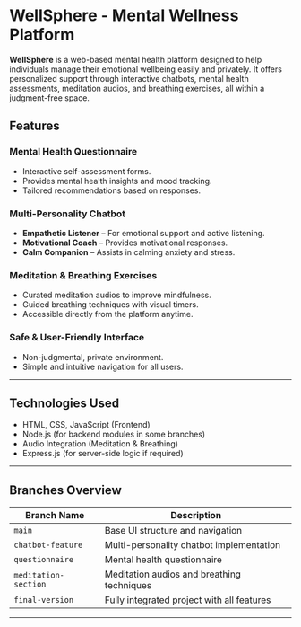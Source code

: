 
# WellSphere - Mental Wellness Platform

**WellSphere** is a web-based mental health platform designed to help individuals manage their emotional wellbeing easily and privately. It offers personalized support through interactive chatbots, mental health assessments, meditation audios, and breathing exercises, all within a judgment-free space.


Features
-----

### Mental Health Questionnaire

- Interactive self-assessment forms.
- Provides mental health insights and mood tracking.
- Tailored recommendations based on responses.

### Multi-Personality Chatbot

- **Empathetic Listener** – For emotional support and active listening.
- **Motivational Coach** – Provides motivational responses.
- **Calm Companion** – Assists in calming anxiety and stress.

### Meditation & Breathing Exercises

- Curated meditation audios to improve mindfulness.
- Guided breathing techniques with visual timers.
- Accessible directly from the platform anytime.

### Safe & User-Friendly Interface

- Non-judgmental, private environment.
- Simple and intuitive navigation for all users.

---

Technologies Used
----

- HTML, CSS, JavaScript (Frontend)
- Node.js (for backend modules in some branches)
- Audio Integration (Meditation & Breathing)
- Express.js (for server-side logic if required)

---

Branches Overview
----

| Branch Name | Description |
|-------------|-------------|
| `main` | Base UI structure and navigation |
| `chatbot-feature` | Multi-personality chatbot implementation |
| `questionnaire` | Mental health questionnaire |
| `meditation-section` | Meditation audios and breathing techniques |
| `final-version` | Fully integrated project with all features |

---


